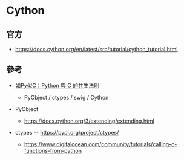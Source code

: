 # Cython

## 官方

* https://docs.cython.org/en/latest/src/tutorial/cython_tutorial.html

## 參考

* [如Py似C：Python 與 C 的共生法則](https://medium.com/pyladies-taiwan/%E5%A6%82py%E4%BC%BCc-python-%E8%88%87-c-%E7%9A%84%E5%85%B1%E7%94%9F%E6%B3%95%E5%89%87-568add0ba5b8)
    * PyObject / ctypes / swig / Cython

* PyObject
    * https://docs.python.org/3/extending/extending.html
* ctypes -- https://pypi.org/project/ctypes/
    * https://www.digitalocean.com/community/tutorials/calling-c-functions-from-python

